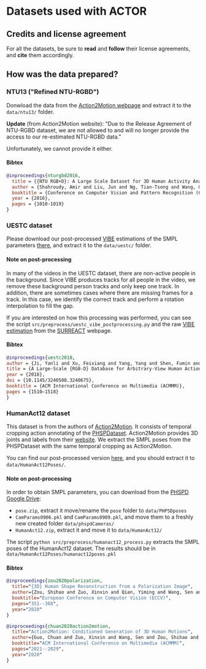 # Datasets used with ACTOR

## Credits and license agreement
For all the datasets, be sure to **read** and **follow** their license agreements, and **cite** them accordingly.

## How was the data prepared?
### NTU13 ("Refined NTU-RGBD")
Donwload the data from the [Action2Motion webpage](https://ericguo5513.github.io/action-to-motion/) and extract it to the ``data/ntu13/`` folder.

**Update** (from Action2Motion website): "Due to the Release Agreement of NTU-RGBD dataset, we are not allowed to and will no longer provide the access to our re-estimated NTU-RGBD data."

Unfortunately, we cannot provide it either.

#### Bibtex
```bibtex
@inproceedings{nturgbd2016,
  title = {{NTU RGB+D}: A Large Scale Dataset for 3D Human Activity Analysis},
  author = {Shahroudy, Amir and Liu, Jun and Ng, Tian-Tsong and Wang, Gang},
  booktitle = {Conference on Computer Vision and Pattern Recognition (CVPR)},
  year = {2016},
  pages = {1010-1019}
}
```


### UESTC dataset
Please download our post-processed [VIBE](https://github.com/mkocabas/VIBE) estimations of the SMPL parameters [there](https://drive.google.com/file/d/1LE-EmYNzECU8o7A2DmqDKtqDMucnSJsy/view?usp=sharing]), and extract it to the ``data/uestc/`` folder.

#### Note on post-processing
In many of the videos in the UESTC dataset, there are non-active people in the background. Since VIBE produces tracks for all people in the video, we remove these background person tracks and only keep one track. In addition, there are sometimes cases where there are missing frames for a track. In this case, we identify the correct track and perform a rotation interpolation to fill the gap.

If you are interested on how this processing was performed, you can see the script ``src/preprocess/uestc_vibe_postprocessing.py`` and the raw [VIBE estimation](https://lsh.paris.inria.fr/surreact/vibe_uestc.tar.gz) from the [SURREACT](https://github.com/gulvarol/surreact/blob/master/datageneration/README.md) webpage.

#### Bibtex
```bibtex
@inproceedings{uestc2018,
author = {Ji, Yanli and Xu, Feixiang and Yang, Yang and Shen, Fumin and Shen, Heng Tao and Zheng, Wei-Shi},
title = {A Large-Scale {RGB-D} Database for Arbitrary-View Human Action Recognition},
year = {2018},
doi = {10.1145/3240508.3240675},
booktitle = {ACM International Conference on Multimedia (ACMMM)},
pages = {1510–1518}
}
```


### HumanAct12 dataset
This dataset is from the authors of [Action2Motion](https://ericguo5513.github.io/action-to-motion/). It consists of temporal cropping action annotating of the [PHSPDataset](https://jimmyzou.github.io/publication/2020-PHSPDataset). Action2Motion provides 3D joints and labels from their [website](https://ericguo5513.github.io/action-to-motion/). We extract the SMPL poses from the PHSPDataset with the same temporal cropping as Action2Motion.

You can find our post-processed version [here](https://drive.google.com/file/d/1130gHSvNyJmii7f6pv5aY5IyQIWc3t7R/view?usp=sharing), and you should extract it to ``data/HumanAct12Poses/``.


#### Note on post-processing
In order to obtain SMPL parameters, you can download from the [PHSPD Google Drive](https://drive.google.com/drive/folders/1ZGkpiI99J-4ygD9i3ytJdmyk_hkejKCd):
- ``pose.zip``, extract it move/rename the ``pose`` folder to ``data/PHPSDposes``
- ``CamParams0906.pkl`` and ``CamParams0909.pkl``, and move them to a freshly new created folder ``data/phspdCameras/``
- ``HumanAct12.zip``, extract it and move it to ``data/HumanAct12/``

The script ``python src/preprocess/humanact12_process.py`` extracts the SMPL poses of the HumanAct12 dataset. The results should be in ``data/HumanAct12Poses/humanact12poses.pkl``

#### Bibtex
```bibtex
@inproceedings{zou2020polarization,
  title="{3D} Human Shape Reconstruction from a Polarization Image",
  author={Zou, Shihao and Zuo, Xinxin and Qian, Yiming and Wang, Sen and Xu, Chi and Gong, Minglun and Cheng, Li},
  booktitle="European Conference on Computer Vision (ECCV)",
  pages="351--368",
  year="2020"
}
```

```bibtex
@inproceedings{chuan2020action2motion,
  title="Action2Motion: Conditioned Generation of 3D Human Motions",
  author={Guo, Chuan and Zuo, Xinxin and Wang, Sen and Zou, Shihao and Sun, Qingyao and Deng, Annan and Gong, Minglun and Cheng, Li},
  booktitle="ACM International Conference on Multimedia (ACMMM)",
  pages="2021--2029",
  year="2020"
}
```
